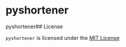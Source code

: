 # pyshortener

pyshortener## License

`pyshortener` is licensed under the [MIT License](https://choosealicense.com/licenses/mit/#)

